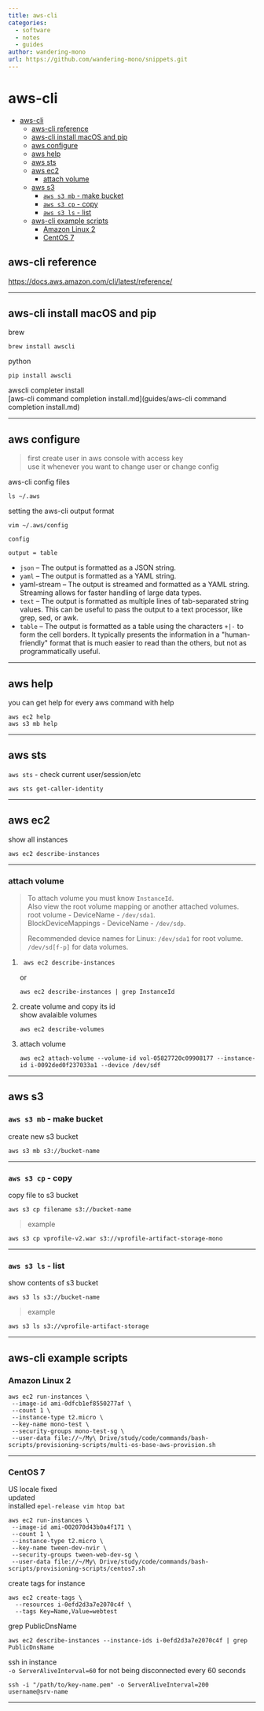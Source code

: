 ```yaml
---
title: aws-cli
categories:
  - software
  - notes
  - guides
author: wandering-mono
url: https://github.com/wandering-mono/snippets.git
---
```


# aws-cli

- [aws-cli](#aws-cli)
  - [aws-cli reference](#aws-cli-reference)
  - [aws-cli install macOS and pip](#aws-cli-install-macos-and-pip)
  - [aws configure](#aws-configure)
  - [aws help](#aws-help)
  - [aws sts](#aws-sts)
  - [aws ec2](#aws-ec2)
    - [attach volume](#attach-volume)
  - [aws s3](#aws-s3)
    - [`aws s3 mb` - make bucket](#aws-s3-mb---make-bucket)
    - [`aws s3 cp` - copy](#aws-s3-cp---copy)
    - [`aws s3 ls` - list](#aws-s3-ls---list)
  - [aws-cli example scripts](#aws-cli-example-scripts)
    - [Amazon Linux 2](#amazon-linux-2)
    - [CentOS 7](#centos-7)

## aws-cli reference

<https://docs.aws.amazon.com/cli/latest/reference/>

---

## aws-cli install macOS and pip

brew

```shell
brew install awscli
```

python

```shell
pip install awscli
```

awscli completer install  
[aws-cli command completion install.md](guides/aws-cli command completion install.md)

---

## aws configure

> first create user in aws console with access key  
> use it whenever you want to change user or change config

aws-cli config files

```shell
ls ~/.aws
```

setting the aws-cli output format

```shell
vim ~/.aws/config
```

`config`

```properties
output = table
```

- `json` – The output is formatted as a JSON string.
- `yaml` – The output is formatted as a YAML string.
- yaml-stream – The output is streamed and formatted as a YAML string. Streaming allows for faster handling of large data types.
- `text` – The output is formatted as multiple lines of tab-separated string values. This can be useful to pass the output to a text processor, like grep, sed, or awk.
- `table` – The output is formatted as a table using the characters `+|-` to form the cell borders. It typically presents the information in a "human-friendly" format that is much easier to read than the others, but not as programmatically useful.

---

## aws help

you can get help for every aws command with help

```shell
aws ec2 help
aws s3 mb help
```

---

## aws sts

`aws sts` - check current user/session/etc

```shell
aws sts get-caller-identity 
```

---

## aws ec2

show all instances

```shell
aws ec2 describe-instances
```

---

### attach volume

> To attach volume you must know `InstanceId`.  
> Also view the root volume mapping or another attached volumes.  
> root volume - DeviceName - `/dev/sda1`.  
> BlockDeviceMappings - DeviceName - `/dev/sdp`.
>
> Recommended device names for Linux: `/dev/sda1` for root volume. `/dev/sd[f-p]` for data volumes.

1. ```shell
    aws ec2 describe-instances
    ```

    or  

    ```shell
    aws ec2 describe-instances | grep InstanceId
    ```

2. create volume and copy its id  
    show avalaible volumes  

    ```shell
    aws ec2 describe-volumes
    ```

3. attach volume  

    ```shell
    aws ec2 attach-volume --volume-id vol-05827720c09908177 --instance-id i-0092ded0f237033a1 --device /dev/sdf
    ```

---

## aws s3

### `aws s3 mb` - make bucket

create new s3 bucket

```shell
aws s3 mb s3://bucket-name
```

---

### `aws s3 cp` - copy

copy file to s3 bucket

```shell
aws s3 cp filename s3://bucket-name
```

> example

```shell
aws s3 cp vprofile-v2.war s3://vprofile-artifact-storage-mono
```

---

### `aws s3 ls` - list

show contents of s3 bucket

```shell
aws s3 ls s3://bucket-name
```

> example

```shell
aws s3 ls s3://vprofile-artifact-storage
```

---

## aws-cli example scripts

### Amazon Linux 2

```shell
aws ec2 run-instances \
 --image-id ami-0dfcb1ef8550277af \
 --count 1 \
 --instance-type t2.micro \
 --key-name mono-test \
 --security-groups mono-test-sg \
 --user-data file://~/My\ Drive/study/code/commands/bash-scripts/provisioning-scripts/multi-os-base-aws-provision.sh
```

---

### CentOS 7

US locale fixed  
updated  
installed `epel-release vim htop bat`

```shell
aws ec2 run-instances \
 --image-id ami-002070d43b0a4f171 \
 --count 1 \
 --instance-type t2.micro \
 --key-name tween-dev-nvir \
 --security-groups tween-web-dev-sg \
 --user-data file://~/My\ Drive/study/code/commands/bash-scripts/provisioning-scripts/centos7.sh
```

create tags for instance

```shell
aws ec2 create-tags \
  --resources i-0efd2d3a7e2070c4f \
  --tags Key=Name,Value=webtest
```

grep PublicDnsName

```shell
aws ec2 describe-instances --instance-ids i-0efd2d3a7e2070c4f | grep PublicDnsName
```

ssh in instance  
`-o ServerAliveInterval=60` for not being disconnected every 60 seconds

```shell
ssh -i "/path/to/key-name.pem" -o ServerAliveInterval=200 username@srv-name
```

---
